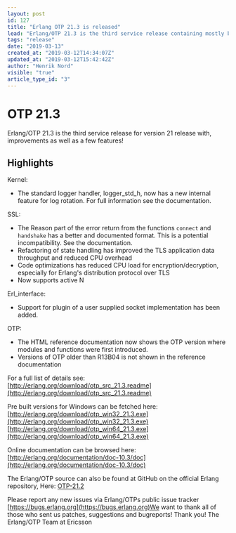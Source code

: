 ```yaml
---
layout: post
id: 127
title: "Erlang OTP 21.3 is released"
lead: "Erlang/OTP 21.3 is the third service release containing mostly bug fixes and characteristics improvements but also a few features."
tags: "release"
date: "2019-03-13"
created_at: "2019-03-12T14:34:07Z"
updated_at: "2019-03-12T15:42:42Z"
author: "Henrik Nord"
visible: "true"
article_type_id: "3"
---
```


# OTP 21.3

Erlang/OTP 21.3 is the third service release for version 21 release with, improvements as well as a few features!

## Highlights

Kernel:
* The standard logger handler, logger_std_h, now has a new internal feature for log rotation. For full information see the documentation.

SSL:
* The Reason part of the error return from the functions `connect` and `handshake` has a better and documented format. This is a potential incompatibility. See the documentation.
* Refactoring of state handling has improved the TLS application data throughput and reduced CPU overhead
* Code optimizations has reduced CPU load for encryption/decryption, especially for Erlang's distribution protocol over TLS
* Now supports active N

Erl_interface:
* Support for plugin of a user supplied socket implementation has been added.

OTP:
* The HTML reference documentation now shows the OTP version where modules and functions were first introduced.
* Versions of OTP older than R13B04 is not shown in the reference documentation

For a full list of details see:
[http://erlang.org/download/otp_src_21.3.readme](http://erlang.org/download/otp_src_21.3.readme)

Pre built versions for Windows can be fetched here:
[http://erlang.org/download/otp_win32_21.3.exe](http://erlang.org/download/otp_win32_21.3.exe)
[http://erlang.org/download/otp_win64_21.3.exe](http://erlang.org/download/otp_win64_21.3.exe)

Online documentation can be browsed here:
[http://erlang.org/documentation/doc-10.3/doc](http://erlang.org/documentation/doc-10.3/doc)

The Erlang/OTP source can also be found at GitHub on the official Erlang repository, Here: [OTP-21.2](https://github.com/erlang/otp/releases/tag/OTP-21.3)

Please report any new issues via Erlang/OTPs public issue tracker
[https://bugs.erlang.org](https://bugs.erlang.org)We want to thank all of those who sent us patches, suggestions and bugreports! Thank you! The Erlang/OTP Team at Ericsson